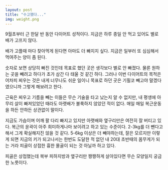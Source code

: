 ```yaml
---
layout: post
title: "수고했다..."
img: weight.png
---
```


9월초부터 근 한달 반 동안 다이어트 성적이다. 지금은 하루 종일 안 먹고 있어도 별로 배가 고프지 않다.

배가 고플때 마다 찾아먹게 된다면 아마도 더 빠지지 싶다. 지금은 일부러 또 심심해서 먹여주는 양이 좀 된다. 

숫자로 보면 상당히 빠진 것인데 목표로 했던 곳은 생각보다 별로 안 빠졌다. 물론 원하는 곳을 빼려고 하다가 초가 삼간 다 태울 것 같긴 하다. 그러나 이번 다이어트의 목적은 어차피 찌우는 것은 내게 너무나도 쉬운 일이니 목표로 하던 곳은 기필코 빼고야 말겠다 였으니까 그렇게 해보려고 한다.

근육은 찌우고 기름을 빼는 이들은 무슨 기술을 타고 났는지 알 수 없지만, 내 평생에 아무리 살이 빠져있었던 때라도 아랫배가 불룩하지 않았던 적이 없다. 매일 매일 복근운동을 하든 안하든 상관없이 말이다. 

지금도 가슴이며 어깨 팔 다리 빠지고 있지만 아랫배와 옆구리만은 여전히 잘 버티고 있다. 복근의 윤곽이 아주 희미하게나마 보이려고 하고 있는 수준이다. 2-3kg를 더 뺀다고 해서 그게 확실해지진 않을 것 같다. 5-6kg 이상은 더 빼야하는데, 잘은 모르지만 이렇게 되면 지금의 키가 되고나서는 한번도 도달한 적 없던 내 20대 초반때의 몸무게가 되는 거라 피골이 상접한 흉한 몰골이 되는 것 아닐까 하고 있다. 

피골은 상접했는데 복부 피하지방과 옆구리만 짱짱하게 살아있다면 무슨 모양일지 궁금한 노릇이다. 